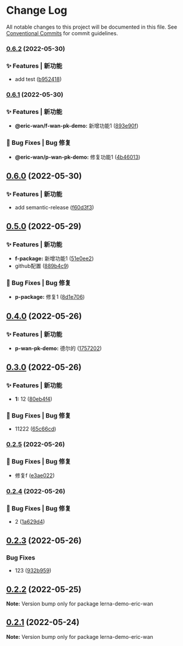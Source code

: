 # Change Log

All notable changes to this project will be documented in this file.
See [Conventional Commits](https://conventionalcommits.org) for commit guidelines.

### [0.6.2](https://github.com/GOGOGOSIR/lerna-demo/compare/v0.6.1...v0.6.2) (2022-05-30)


### ✨ Features | 新功能

* add test ([b952418](https://github.com/GOGOGOSIR/lerna-demo/commit/b952418b54da4a35242b755bf39ce4795bbd972c))



### [0.6.1](https://github.com/GOGOGOSIR/lerna-demo/compare/v0.6.0...v0.6.1) (2022-05-30)


### ✨ Features | 新功能

* **@eric-wan/f-wan-pk-demo:** 新增功能1 ([893e90f](https://github.com/GOGOGOSIR/lerna-demo/commit/893e90f5c052548ace06b9e9213f3bb4bb8979ba))


### 🐛 Bug Fixes | Bug 修复

* **@eric-wan/p-wan-pk-demo:** 修复功能1 ([4b46013](https://github.com/GOGOGOSIR/lerna-demo/commit/4b4601301845f4a21205043de3f07c573c27bed0))



## [0.6.0](https://github.com/GOGOGOSIR/lerna-demo/compare/v0.5.0...v0.6.0) (2022-05-30)


### ✨ Features | 新功能

* add semantic-release ([f60d3f3](https://github.com/GOGOGOSIR/lerna-demo/commit/f60d3f3d325a41fe0690d1fd139be1cc81b78375))



## [0.5.0](https://github.com/GOGOGOSIR/lerna-demo/compare/v0.4.0...v0.5.0) (2022-05-29)


### ✨ Features | 新功能

* **f-package:** 新增功能1 ([51e0ee2](https://github.com/GOGOGOSIR/lerna-demo/commit/51e0ee26882d38fc8e25649212163314f5a7d6fb))
* github配置 ([889b4c9](https://github.com/GOGOGOSIR/lerna-demo/commit/889b4c9a94d9e8b629001fc4c0207930b9c636dd))


### 🐛 Bug Fixes | Bug 修复

* **p-package:** 修复1 ([8d1e706](https://github.com/GOGOGOSIR/lerna-demo/commit/8d1e706c41a3da4088c33e3c1cfe3d6d8202045b))



## [0.4.0](https://github.com/GOGOGOSIR/lerna-demo/compare/v0.3.0...v0.4.0) (2022-05-26)


### ✨ Features | 新功能

* **p-wan-pk-demo:** 德尔的 ([1757202](https://github.com/GOGOGOSIR/lerna-demo/commit/1757202613c847ed2152a70e18b78cb174b52c6d))



## [0.3.0](https://github.com/GOGOGOSIR/lerna-demo/compare/v0.2.5...v0.3.0) (2022-05-26)


### ✨ Features | 新功能

* **1:** 12 ([80eb4f4](https://github.com/GOGOGOSIR/lerna-demo/commit/80eb4f41140a15f35f61759cbf79653a258ba9e7))


### 🐛 Bug Fixes | Bug 修复

* 11222 ([65c66cd](https://github.com/GOGOGOSIR/lerna-demo/commit/65c66cdf8388c0419df620e280afd51b25979e1b))



### [0.2.5](https://github.com/GOGOGOSIR/lerna-demo/compare/v0.2.4...v0.2.5) (2022-05-26)


### 🐛 Bug Fixes | Bug 修复

* 修复f ([e3ae022](https://github.com/GOGOGOSIR/lerna-demo/commit/e3ae0229ca3c8c74e8e2182dc12b727015da790f))



### [0.2.4](https://github.com/GOGOGOSIR/lerna-demo/compare/v0.2.3...v0.2.4) (2022-05-26)


### 🐛 Bug Fixes | Bug 修复

* 2 ([1a629d4](https://github.com/GOGOGOSIR/lerna-demo/commit/1a629d4f08e3ba609e218af19c5ec082d9c06cb9))



## [0.2.3](https://github.com/GOGOGOSIR/lerna-demo/compare/v0.2.2...v0.2.3) (2022-05-26)


### Bug Fixes

* 123 ([932b959](https://github.com/GOGOGOSIR/lerna-demo/commit/932b959996daa290216cc655d02fbc2ba20f4441))





## [0.2.2](https://github.com/GOGOGOSIR/lerna-demo/compare/v0.2.1...v0.2.2) (2022-05-25)

**Note:** Version bump only for package lerna-demo-eric-wan





## [0.2.1](https://github.com/GOGOGOSIR/lerna-demo/compare/v0.2.0...v0.2.1) (2022-05-24)

**Note:** Version bump only for package lerna-demo-eric-wan
